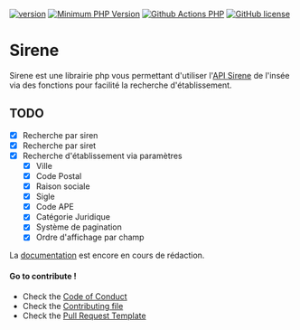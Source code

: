 [![version](https://img.shields.io/badge/Version-1.0.0-brightgreen.svg)](https://github.com/SimonDevelop/sirene/releases/tag/1.0.0)
[![Minimum PHP Version](https://img.shields.io/badge/php-%3E%3D%207.1-8892BF.svg)](https://php.net/)
[![Github Actions PHP](https://github.com/SimonDevelop/sirene/workflows/PHP/badge.svg)](https://github.com/SimonDevelop/sirene/actions)
[![GitHub license](https://img.shields.io/badge/License-MIT-blue.svg)](https://github.com/SimonDevelop/sirene/blob/master/LICENSE)

# Sirene
Sirene est une librairie php vous permettant d'utiliser l'[API Sirene](https://api.insee.fr/catalogue/site/themes/wso2/subthemes/insee/pages/item-info.jag?name=Sirene&version=V3&provider=insee) de l'insée via des fonctions pour facilité la recherche d'établissement.

## TODO
- [x] Recherche par siren
- [x] Recherche par siret
- [x] Recherche d'établissement via paramètres
  - [x] Ville
  - [x] Code Postal
  - [x] Raison sociale
  - [x] Sigle
  - [x] Code APE
  - [x] Catégorie Juridique
  - [x] Système de pagination
  - [x] Ordre d'affichage par champ

La [documentation](https://simondevelop.github.io/sirene/) est encore en cours de rédaction.

#### Go to contribute !
- Check the [Code of Conduct](https://github.com/SimonDevelop/sirene/blob/master/.github/CODE_OF_CONDUCT.md)
- Check the [Contributing file](https://github.com/SimonDevelop/sirene/blob/master/.github/CONTRIBUTING.md)
- Check the [Pull Request Template](https://github.com/SimonDevelop/sirene/blob/master/.github/PULL_REQUEST_TEMPLATE.md)
